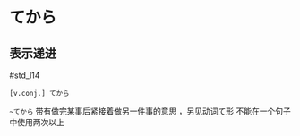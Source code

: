 # てから
## 表示递进
#std_l14

```nihongo
[v.conj.] てから
```

`~てから` 带有做完某事后紧接着做另一件事的意思 ，另见[动词て形](../1.verb/动词て形.md#表示连续叙述) 
不能在一个句子中使用两次以上  